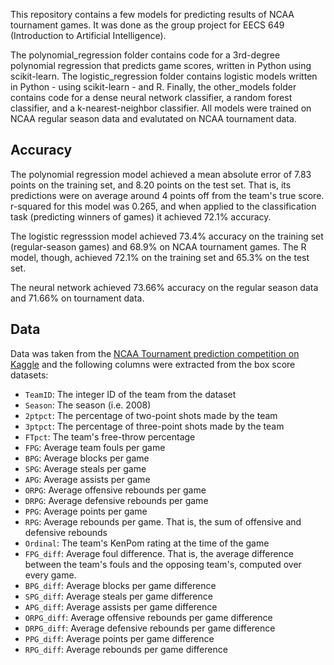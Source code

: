 This repository contains a few models for predicting results of NCAA tournament games. It was done as the group project for EECS 649 (Introduction to Artificial Intelligence).

The polynomial_regression folder contains code for a 3rd-degree polynomial regression that predicts game scores, written in Python using scikit-learn. The logistic_regression folder contains logistic models written in Python - using scikit-learn - and R. Finally, the other_models folder contains code for a dense neural network classifier, a random forest classifier, and a k-nearest-neighbor classifier. All models were trained on NCAA regular season data and evalutated on NCAA tournament data.

## Accuracy
The polynomial regression model achieved a mean absolute error of 7.83 points on the training set, and 8.20 points on the test set. That is, its predictions were on average around 4 points off from the team's true score. r-squared for this model was 0.265, and when applied to the classification task (predicting winners of games) it achieved 72.1% accuracy.

The logistic regresssion model achieved 73.4% accuracy on the training set (regular-season games) and 68.9% on NCAA tournament games. The R model, though, achieved 72.1% on the training set and 65.3% on the test set.

The neural network achieved 73.66% accuracy on the regular season data and 71.66% on tournament data.

## Data
Data was taken from the [NCAA Tournament prediction competition on Kaggle](https://www.kaggle.com/c/mens-machine-learning-competition-2019) and the following columns were extracted from the box score datasets:

* `TeamID`: The integer ID of the team from the dataset
* `Season`: The season (i.e. 2008)
* `2ptpct`: The percentage of two-point shots made by the team
* `3ptpct`: The percentage of three-point shots made by the team
* `FTpct`: The team's free-throw percentage
* `FPG`: Average team fouls per game
* `BPG`: Average blocks per game
* `SPG`: Average steals per game
* `APG`: Average assists per game
* `ORPG`: Average offensive rebounds per game
* `DRPG`: Average defensive rebounds per game
* `PPG`: Average points per game
* `RPG`: Average rebounds per game. That is, the sum of offensive and defensive rebounds
* `Ordinal`: The team's KenPom rating at the time of the game
* `FPG_diff`: Average foul difference. That is, the average difference between the team's fouls and the opposing team's, computed over every game.
* `BPG_diff`: Average blocks per game difference
* `SPG_diff`: Average steals per game difference
* `APG_diff`: Average assists per game difference
* `ORPG_diff`: Average offensive rebounds per game difference
* `DRPG_diff`: Average defensive rebounds per game difference
* `PPG_diff`: Average points per game difference
* `RPG_diff`: Average rebounds per game difference